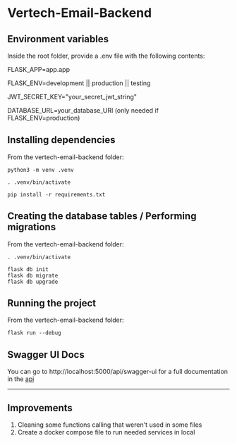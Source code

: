 # Vertech-Email-Backend

## Environment variables

Inside the root folder, provide a .env file with the following contents:

FLASK_APP=app.app

FLASK_ENV=development || production || testing

JWT_SECRET_KEY="your_secret_jwt_string"

DATABASE_URL=your_database_URI (only needed if FLASK_ENV=production)

## Installing dependencies

From the vertech-email-backend folder:

    python3 -m venv .venv

    . .venv/bin/activate

    pip install -r requirements.txt

## Creating the database tables / Performing migrations

From the vertech-email-backend folder:

    . .venv/bin/activate

    flask db init
    flask db migrate
    flask db upgrade

## Running the project

From the vertech-email-backend folder:

    flask run --debug
  
## Swagger UI Docs

You can go to http://localhost:5000/api/swagger-ui for a full documentation in the [api](https://imgur.com/WJrg1F4)

---

## Improvements

1. Cleaning some functions calling that weren't used in some files
2. Create a docker compose file to run needed services in local
